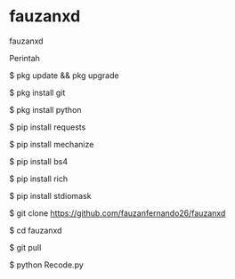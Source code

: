# fauzanxd


fauzanxd

Perintah

$ pkg update && pkg upgrade

$ pkg install git

$ pkg install python

$ pip install requests

$ pip install mechanize

$ pip install bs4

$ pip install rich

$ pip install stdiomask

$ git clone https://github.com/fauzanfernando26/fauzanxd

$ cd fauzanxd

$ git pull

$ python Recode.py
